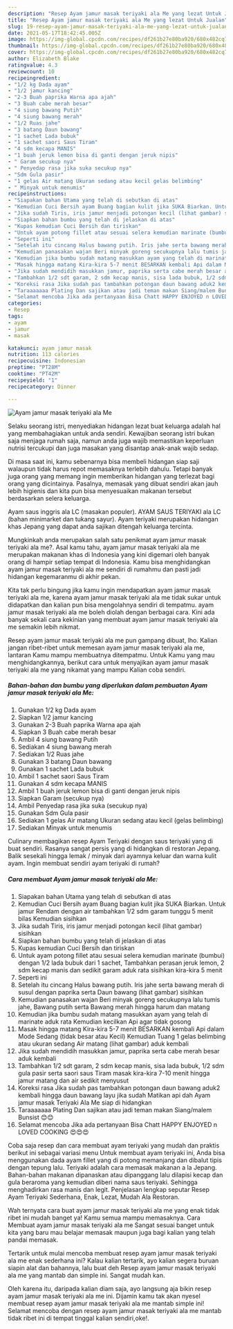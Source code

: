 ```yaml
---
description: "Resep Ayam jamur masak teriyaki ala Me yang lezat Untuk Jualan"
title: "Resep Ayam jamur masak teriyaki ala Me yang lezat Untuk Jualan"
slug: 19-resep-ayam-jamur-masak-teriyaki-ala-me-yang-lezat-untuk-jualan
date: 2021-05-17T18:42:45.005Z
image: https://img-global.cpcdn.com/recipes/df261b27e80ba920/680x482cq70/ayam-jamur-masak-teriyaki-ala-me-foto-resep-utama.jpg
thumbnail: https://img-global.cpcdn.com/recipes/df261b27e80ba920/680x482cq70/ayam-jamur-masak-teriyaki-ala-me-foto-resep-utama.jpg
cover: https://img-global.cpcdn.com/recipes/df261b27e80ba920/680x482cq70/ayam-jamur-masak-teriyaki-ala-me-foto-resep-utama.jpg
author: Elizabeth Blake
ratingvalue: 4.3
reviewcount: 10
recipeingredient:
- "1/2 kg Dada ayam"
- "1/2 jamur kancing"
- "2-3 Buah paprika Warna apa ajah"
- "3 Buah cabe merah besar"
- "4 siung bawang Putih"
- "4 siung bawang merah"
- "1/2 Ruas jahe"
- "3 batang Daun bawang"
- "1 sachet Lada bubuk"
- "1 sachet saori Saus Tiram"
- "4 sdm kecapa MANIS"
- "1 buah jeruk lemon bisa di ganti dengan jeruk nipis"
- " Garam secukup nya"
- " Penyedap rasa jika suka secukup nya"
- "Sdm Gula pasir"
- "1 gelas Air matang Ukuran sedang atau kecil gelas belimbing"
- " Minyak untuk menumis"
recipeinstructions:
- "Siapakan bahan Utama yang telah di sebutkan di atas"
- "Kemudian Cuci Bersih ayam Buang bagian kulit jika SUKA Biarkan. Untuk jamur Rendam dengan air tambahkan 1/2 sdm garam tunggu 5 menit bilas Kemudian sisihkan"
- "Jika sudah Tiris, iris jamur menjadi potongan kecil (lihat gambar) sisihkan"
- "Siapkan bahan bumbu yang telah di jelaskan di atas"
- "Kupas kemudian Cuci Bersih dan tiriskan"
- "Untuk ayam potong fillet atau sesuai selera kemudian marinate (bumbui) dengan 1/2 lada bubuk dari 1 sachet, Tambahkan perasan jeruk lemon, 2 sdm kecap manis dan sedikit garam aduk rata sisihkan kira-kira 5 menit"
- "Seperti ini"
- "Setelah itu cincang Halus bawang putih. Iris jahe serta bawang merah di susul dengan paprika serta Daun bawang (lihat gambar) sisihkan"
- "Kemudian panasakan wajan Beri minyak goreng secukupnya lalu tumis jahe, Bawang putih serta Bawang merah hingga harum dan matang"
- "Kemudian jika bumbu sudah matang masukkan ayam yang telah di marinate aduk rata Kemudian kecilkan Api agar tidak gosong"
- "Masak hingga matang Kira-kira 5-7 menit BESARKAN kembali Api dalam Mode Sedang (tidak besar atau Kecil) Kemudian Tuang 1 gelas belimbing atau ukuran sedang Air matang (lihat gambar) aduk kembali"
- "Jika sudah mendidih masukkan jamur, paprika serta cabe merah besar aduk kembali"
- "Tambahkan 1/2 sdt garam, 2 sdm kecap manis, sisa lada bubuk, 1/2 sdm gula pasir serta saori saus Tiram masak kira-kira 7-10 menit hingga jamur matang dan air sedikit menyusut"
- "Koreksi rasa Jika sudah pas tambahkan potongan daun bawang aduk2 kembali hingga daun bawang layu jika sudah Matikan api dah Ayam jamur masak Teriyaki Ala Me siap di hidangkan"
- "Taraaaaaaa Plating Dan sajikan atau jadi teman makan Siang/malem Bunsist 😊😊"
- "Selamat mencoba Jika ada pertanyaan Bisa Chatt HAPPY ENJOYED n LOVED COOKING 😍😍😍"
categories:
- Resep
tags:
- ayam
- jamur
- masak

katakunci: ayam jamur masak 
nutrition: 113 calories
recipecuisine: Indonesian
preptime: "PT28M"
cooktime: "PT42M"
recipeyield: "1"
recipecategory: Dinner

---
```



![Ayam jamur masak teriyaki ala Me](https://img-global.cpcdn.com/recipes/df261b27e80ba920/680x482cq70/ayam-jamur-masak-teriyaki-ala-me-foto-resep-utama.jpg)

Selaku seorang istri, menyediakan hidangan lezat buat keluarga adalah hal yang membahagiakan untuk anda sendiri. Kewajiban seorang istri bukan saja menjaga rumah saja, namun anda juga wajib memastikan keperluan nutrisi tercukupi dan juga masakan yang disantap anak-anak wajib sedap.

Di masa  saat ini, kamu sebenarnya bisa membeli hidangan siap saji walaupun tidak harus repot memasaknya terlebih dahulu. Tetapi banyak juga orang yang memang ingin memberikan hidangan yang terlezat bagi orang yang dicintainya. Pasalnya, memasak yang dibuat sendiri akan jauh lebih higienis dan kita pun bisa menyesuaikan makanan tersebut berdasarkan selera keluarga. 

Ayam saus inggris ala LC (masakan populer). AYAM SAUS TERIYAKI ala LC (bahan minimarket dan tukang sayur). Ayam teriyaki merupakan hidangan khas Jepang yang dapat anda sajikan ditengah keluarga tercinta.

Mungkinkah anda merupakan salah satu penikmat ayam jamur masak teriyaki ala me?. Asal kamu tahu, ayam jamur masak teriyaki ala me merupakan makanan khas di Indonesia yang kini digemari oleh banyak orang di hampir setiap tempat di Indonesia. Kamu bisa menghidangkan ayam jamur masak teriyaki ala me sendiri di rumahmu dan pasti jadi hidangan kegemaranmu di akhir pekan.

Kita tak perlu bingung jika kamu ingin mendapatkan ayam jamur masak teriyaki ala me, karena ayam jamur masak teriyaki ala me tidak sukar untuk didapatkan dan kalian pun bisa mengolahnya sendiri di tempatmu. ayam jamur masak teriyaki ala me boleh diolah dengan berbagai cara. Kini ada banyak sekali cara kekinian yang membuat ayam jamur masak teriyaki ala me semakin lebih nikmat.

Resep ayam jamur masak teriyaki ala me pun gampang dibuat, lho. Kalian jangan ribet-ribet untuk memesan ayam jamur masak teriyaki ala me, lantaran Kamu mampu membuatnya ditempatmu. Untuk Kamu yang mau menghidangkannya, berikut cara untuk menyajikan ayam jamur masak teriyaki ala me yang nikamat yang mampu Kalian coba sendiri.

<!--inarticleads1-->

##### Bahan-bahan dan bumbu yang diperlukan dalam pembuatan Ayam jamur masak teriyaki ala Me:

1. Gunakan 1/2 kg Dada ayam
1. Siapkan 1/2 jamur kancing
1. Gunakan 2-3 Buah paprika Warna apa ajah
1. Siapkan 3 Buah cabe merah besar
1. Ambil 4 siung bawang Putih
1. Sediakan 4 siung bawang merah
1. Sediakan 1/2 Ruas jahe
1. Gunakan 3 batang Daun bawang
1. Gunakan 1 sachet Lada bubuk
1. Ambil 1 sachet saori Saus Tiram
1. Gunakan 4 sdm kecapa MANIS
1. Ambil 1 buah jeruk lemon bisa di ganti dengan jeruk nipis
1. Siapkan  Garam (secukup nya)
1. Ambil  Penyedap rasa jika suka (secukup nya)
1. Gunakan Sdm Gula pasir
1. Sediakan 1 gelas Air matang Ukuran sedang atau kecil (gelas belimbing)
1. Sediakan  Minyak untuk menumis


Culinary membagikan resep Ayam Teriyaki dengan saus teriyaki yang di buat sendiri. Rasanya sangat persis yang di hidangkan di restoran Jepang. Balik sesekali hingga lemak / minyak dari ayamnya keluar dan warna kulit ayam. Ingin membuat sendiri ayam teriyaki di rumah? 

<!--inarticleads2-->

##### Cara membuat Ayam jamur masak teriyaki ala Me:

1. Siapakan bahan Utama yang telah di sebutkan di atas
1. Kemudian Cuci Bersih ayam Buang bagian kulit jika SUKA Biarkan. Untuk jamur Rendam dengan air tambahkan 1/2 sdm garam tunggu 5 menit bilas Kemudian sisihkan
1. Jika sudah Tiris, iris jamur menjadi potongan kecil (lihat gambar) sisihkan
1. Siapkan bahan bumbu yang telah di jelaskan di atas
1. Kupas kemudian Cuci Bersih dan tiriskan
1. Untuk ayam potong fillet atau sesuai selera kemudian marinate (bumbui) dengan 1/2 lada bubuk dari 1 sachet, Tambahkan perasan jeruk lemon, 2 sdm kecap manis dan sedikit garam aduk rata sisihkan kira-kira 5 menit
1. Seperti ini
1. Setelah itu cincang Halus bawang putih. Iris jahe serta bawang merah di susul dengan paprika serta Daun bawang (lihat gambar) sisihkan
1. Kemudian panasakan wajan Beri minyak goreng secukupnya lalu tumis jahe, Bawang putih serta Bawang merah hingga harum dan matang
1. Kemudian jika bumbu sudah matang masukkan ayam yang telah di marinate aduk rata Kemudian kecilkan Api agar tidak gosong
1. Masak hingga matang Kira-kira 5-7 menit BESARKAN kembali Api dalam Mode Sedang (tidak besar atau Kecil) Kemudian Tuang 1 gelas belimbing atau ukuran sedang Air matang (lihat gambar) aduk kembali
1. Jika sudah mendidih masukkan jamur, paprika serta cabe merah besar aduk kembali
1. Tambahkan 1/2 sdt garam, 2 sdm kecap manis, sisa lada bubuk, 1/2 sdm gula pasir serta saori saus Tiram masak kira-kira 7-10 menit hingga jamur matang dan air sedikit menyusut
1. Koreksi rasa Jika sudah pas tambahkan potongan daun bawang aduk2 kembali hingga daun bawang layu jika sudah Matikan api dah Ayam jamur masak Teriyaki Ala Me siap di hidangkan
1. Taraaaaaaa Plating Dan sajikan atau jadi teman makan Siang/malem Bunsist 😊😊
1. Selamat mencoba Jika ada pertanyaan Bisa Chatt HAPPY ENJOYED n LOVED COOKING 😍😍😍


Coba saja resep dan cara membuat ayam teriyaki yang mudah dan praktis berikut ini sebagai variasi menu Untuk membuat ayam teriyaki ini, Anda bisa menggunakan dada ayam fillet yang di potong memanjang dan dibalut tipis dengan tepung lalu. Teriyaki adalah cara memasak makanan a la Jepang. Bahan-bahan makanan dipanaskan atau dipanggang lalu dilapisi kecap dan gula beraroma yang kemudian diberi nama saus teriyaki. Sehingga menghadirkan rasa manis dan legit. Penjelasan lengkap seputar Resep Ayam Teriyaki Sederhana, Enak, Lezat, Mudah Ala Restoran. 

Wah ternyata cara buat ayam jamur masak teriyaki ala me yang enak tidak ribet ini mudah banget ya! Kamu semua mampu memasaknya. Cara Membuat ayam jamur masak teriyaki ala me Sangat sesuai banget untuk kita yang baru mau belajar memasak maupun juga bagi kalian yang telah pandai memasak.

Tertarik untuk mulai mencoba membuat resep ayam jamur masak teriyaki ala me enak sederhana ini? Kalau kalian tertarik, ayo kalian segera buruan siapin alat dan bahannya, lalu buat deh Resep ayam jamur masak teriyaki ala me yang mantab dan simple ini. Sangat mudah kan. 

Oleh karena itu, daripada kalian diam saja, ayo langsung aja bikin resep ayam jamur masak teriyaki ala me ini. Dijamin kamu tak akan nyesel membuat resep ayam jamur masak teriyaki ala me mantab simple ini! Selamat mencoba dengan resep ayam jamur masak teriyaki ala me mantab tidak ribet ini di tempat tinggal kalian sendiri,oke!.

